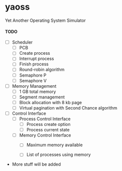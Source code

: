 # yaoss
Yet Another Operating System Simulator

#### TODO

- [ ] Scheduler
	- [ ] PCB
	- [ ] Create process
	- [ ] Interrupt process
	- [ ] Finish process
	- [ ] Round-robin algorithm
	- [ ] Semaphore P
	- [ ] Semaphore V
- [ ] Memory Management
	- [ ] 1 GB total memory
	- [ ] Segment management
	- [ ] Block allocation with 8 kb page
	- [ ] Virtual pagination with Second Chance algorithm
- [ ] Control Interface
	- [ ] Process Control Interface
		- [ ] Process create option
		- [ ] Process current state
	- [ ] Memory Control Interface
		- [ ] Maximum memory available
		- [ ] List of processes using memory


* More stuff will be added
